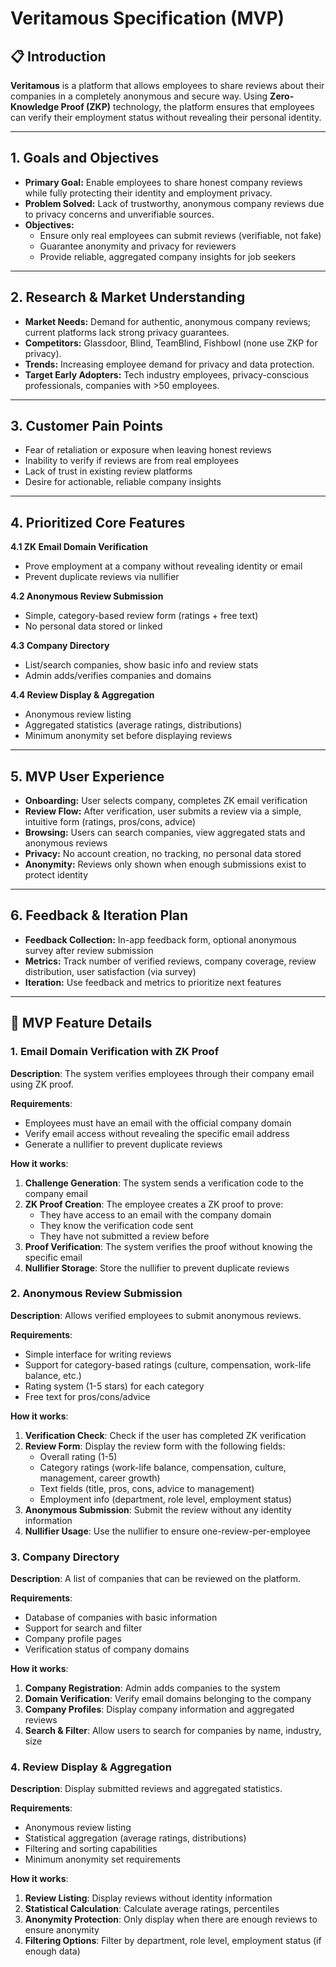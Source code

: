 # Veritamous Specification (MVP)

## 📋 Introduction

**Veritamous** is a platform that allows employees to share reviews about their companies in a completely anonymous and secure way. Using **Zero-Knowledge Proof (ZKP)** technology, the platform ensures that employees can verify their employment status without revealing their personal identity.

---

## 1. Goals and Objectives

- **Primary Goal:** Enable employees to share honest company reviews while fully protecting their identity and employment privacy.
- **Problem Solved:** Lack of trustworthy, anonymous company reviews due to privacy concerns and unverifiable sources.
- **Objectives:**
  - Ensure only real employees can submit reviews (verifiable, not fake)
  - Guarantee anonymity and privacy for reviewers
  - Provide reliable, aggregated company insights for job seekers

---

## 2. Research & Market Understanding

- **Market Needs:** Demand for authentic, anonymous company reviews; current platforms lack strong privacy guarantees.
- **Competitors:** Glassdoor, Blind, TeamBlind, Fishbowl (none use ZKP for privacy).
- **Trends:** Increasing employee demand for privacy and data protection.
- **Target Early Adopters:** Tech industry employees, privacy-conscious professionals, companies with >50 employees.

---

## 3. Customer Pain Points

- Fear of retaliation or exposure when leaving honest reviews
- Inability to verify if reviews are from real employees
- Lack of trust in existing review platforms
- Desire for actionable, reliable company insights

---

## 4. Prioritized Core Features

**4.1 ZK Email Domain Verification**
   - Prove employment at a company without revealing identity or email
   - Prevent duplicate reviews via nullifier

**4.2 Anonymous Review Submission**
   - Simple, category-based review form (ratings + free text)
   - No personal data stored or linked

**4.3 Company Directory**
   - List/search companies, show basic info and review stats
   - Admin adds/verifies companies and domains

**4.4 Review Display & Aggregation**
   - Anonymous review listing
   - Aggregated statistics (average ratings, distributions)
   - Minimum anonymity set before displaying reviews

---

## 5. MVP User Experience

- **Onboarding:** User selects company, completes ZK email verification
- **Review Flow:** After verification, user submits a review via a simple, intuitive form (ratings, pros/cons, advice)
- **Browsing:** Users can search companies, view aggregated stats and anonymous reviews
- **Privacy:** No account creation, no tracking, no personal data stored
- **Anonymity:** Reviews only shown when enough submissions exist to protect identity

---

## 6. Feedback & Iteration Plan

- **Feedback Collection:** In-app feedback form, optional anonymous survey after review submission
- **Metrics:** Track number of verified reviews, company coverage, review distribution, user satisfaction (via survey)
- **Iteration:** Use feedback and metrics to prioritize next features

---

## 🚀 MVP Feature Details

### 1. Email Domain Verification with ZK Proof

**Description**: The system verifies employees through their company email using ZK proof.

**Requirements**:
- Employees must have an email with the official company domain
- Verify email access without revealing the specific email address
- Generate a nullifier to prevent duplicate reviews

**How it works**:
1. **Challenge Generation**: The system sends a verification code to the company email
2. **ZK Proof Creation**: The employee creates a ZK proof to prove:
   - They have access to an email with the company domain
   - They know the verification code sent
   - They have not submitted a review before
3. **Proof Verification**: The system verifies the proof without knowing the specific email
4. **Nullifier Storage**: Store the nullifier to prevent duplicate reviews

### 2. Anonymous Review Submission

**Description**: Allows verified employees to submit anonymous reviews.

**Requirements**:
- Simple interface for writing reviews
- Support for category-based ratings (culture, compensation, work-life balance, etc.)
- Rating system (1-5 stars) for each category
- Free text for pros/cons/advice

**How it works**:
1. **Verification Check**: Check if the user has completed ZK verification
2. **Review Form**: Display the review form with the following fields:
   - Overall rating (1-5)
   - Category ratings (work-life balance, compensation, culture, management, career growth)
   - Text fields (title, pros, cons, advice to management)
   - Employment info (department, role level, employment status)
3. **Anonymous Submission**: Submit the review without any identity information
4. **Nullifier Usage**: Use the nullifier to ensure one-review-per-employee

### 3. Company Directory

**Description**: A list of companies that can be reviewed on the platform.

**Requirements**:
- Database of companies with basic information
- Support for search and filter
- Company profile pages
- Verification status of company domains

**How it works**:
1. **Company Registration**: Admin adds companies to the system
2. **Domain Verification**: Verify email domains belonging to the company
3. **Company Profiles**: Display company information and aggregated reviews
4. **Search & Filter**: Allow users to search for companies by name, industry, size

### 4. Review Display & Aggregation

**Description**: Display submitted reviews and aggregated statistics.

**Requirements**:
- Anonymous review listing
- Statistical aggregation (average ratings, distributions)
- Filtering and sorting capabilities
- Minimum anonymity set requirements

**How it works**:
1. **Review Listing**: Display reviews without identity information
2. **Statistical Calculation**: Calculate average ratings, percentiles
3. **Anonymity Protection**: Only display when there are enough reviews to ensure anonymity
4. **Filtering Options**: Filter by department, role level, employment status (if enough data)

